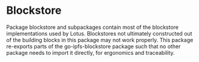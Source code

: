 # Blockstore

Package blockstore and subpackages contain most of the blockstore implementations used by Lotus.
Blockstores not ultimately constructed out of the building blocks in this package may not work properly.
This package re-exports parts of the go-ipfs-blockstore package such that no other package needs to import it directly, for ergonomics and traceability.